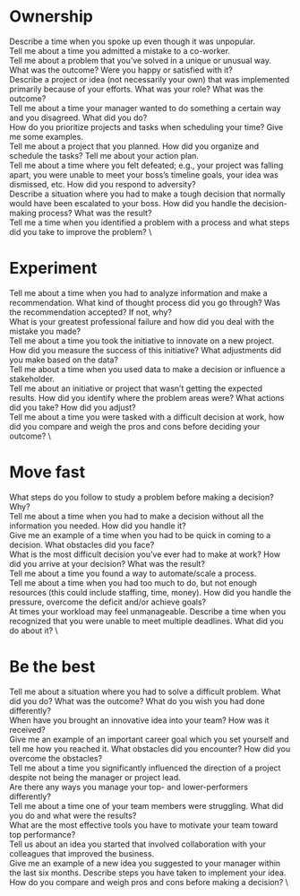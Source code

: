 # Ownership
Describe a time when you spoke up even though it was unpopular. \
Tell me about a time you admitted a mistake to a co-worker. \
Tell me about a problem that you’ve solved in a unique or unusual way. What was the outcome? Were you happy or satisfied with it? \
Describe a project or idea (not necessarily your own) that was implemented primarily because of your efforts. What was your role? What was the outcome? \
Tell me about a time your manager wanted to do something a certain way and you disagreed. What did you do? \
How do you prioritize projects and tasks when scheduling your time? Give me some examples. \
Tell me about a project that you planned. How did you organize and schedule the tasks? Tell me about your action plan. \
Tell me about a time where you felt defeated; e.g., your project was falling apart, you were unable to meet your boss’s timeline goals, your idea was dismissed, etc. How did you respond to adversity? \
Describe a situation where you had to make a tough decision that normally would have been escalated to your boss. How did you handle the decision-making process? What was the result? \
Tell me a time when you identified a problem with a process and what steps did you take to improve the problem? \

# Experiment
Tell me about a time when you had to analyze information and make a recommendation. What kind of thought process did you go through? Was the recommendation accepted? If not, why? \
What is your greatest professional failure and how did you deal with the mistake you made? \
Tell me about a time you took the initiative to innovate on a new project. How did you measure the success of this initiative?  What adjustments did you make based on the data? \
Tell me about a time when you used data to make a decision or influence a stakeholder. \
Tell me about an initiative or project that wasn’t getting the expected results. How did you identify where the problem areas were? What actions did you take? How did you adjust? \
Tell me about a time you were tasked with a difficult decision at work, how did you compare and weigh the pros and cons before deciding your outcome? \

# Move fast
What steps do you follow to study a problem before making a decision? Why? \
Tell me about a time when you had to make a decision without all the information you needed. How did you handle it? \
Give me an example of a time when you had to be quick in coming to a decision. What obstacles did you face? \
What is the most difficult decision you’ve ever had to make at work? How did you arrive at your decision? What was the result?  \
Tell me about a time you found a way to automate/scale a process. \
Tell me about a time when you had too much to do, but not enough resources (this could include staffing, time, money). How did you handle the pressure, overcome the deficit and/or achieve goals? \
At times your workload may feel unmanageable. Describe a time when you recognized that you were unable to meet multiple deadlines. What did you do about it? \

# Be the best
Tell me about a situation where you had to solve a difficult problem. What did you do? What was the outcome? What do you wish you had done differently? \
When have you brought an innovative idea into your team? How was it received? \
Give me an example of an important career goal which you set yourself and tell me how you reached it. What obstacles did you encounter? How did you overcome the obstacles? \
Tell me about a time you significantly influenced the direction of a project despite not being the manager or project lead. \
Are there any ways you manage your top- and lower-performers differently? \
Tell me about a time one of your team members were struggling. What did you do and what were the results? \
What are the most effective tools you have to motivate your team toward top performance? \
Tell us about an idea you started that involved collaboration with your colleagues that improved the business. \
Give me an example of a new idea you suggested to your manager within the last six months. Describe steps you have taken to implement your idea. \
How do you compare and weigh pros and cons before making a decision? \



